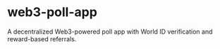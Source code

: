 # web3-poll-app
A decentralized Web3-powered poll app with World ID verification and reward-based referrals.
